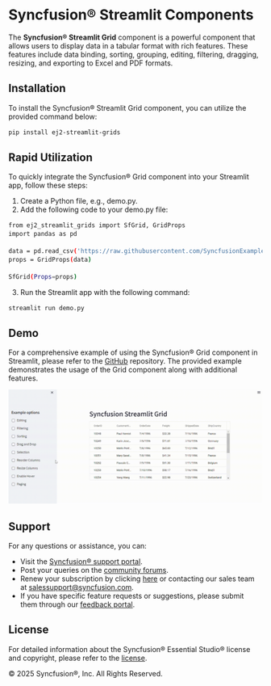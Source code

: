 # Syncfusion® Streamlit Components

The **Syncfusion® Streamlit Grid** component is a powerful component that allows users to display data in a tabular format with rich features. These features include data binding, sorting, grouping, editing, filtering, dragging, resizing, and exporting to Excel and PDF formats.

## Installation

To install the Syncfusion® Streamlit Grid component, you can utilize the provided command below:

```bash
pip install ej2-streamlit-grids
```

## Rapid Utilization

To quickly integrate the Syncfusion® Grid component into your Streamlit app, follow these steps:

1. Create a Python file, e.g., demo.py.
2. Add the following code to your demo.py file:
```bash
from ej2_streamlit_grids import SfGrid, GridProps
import pandas as pd

data = pd.read_csv('https://raw.githubusercontent.com/SyncfusionExamples/Getting-started-with-Syncfusion-Grid-component-in-Streamlit-app/master/dataset.csv')
props = GridProps(data)

SfGrid(Props=props)
```
3. Run the Streamlit app with the following command:
```bash
streamlit run demo.py
```

## Demo

For a comprehensive example of using the Syncfusion® Grid component in Streamlit, please refer to the [GitHub](https://github.com/SyncfusionExamples/Getting-started-with-Syncfusion-Grid-component-in-Streamlit-app) repository. The provided example demonstrates the usage of the Grid component along with additional features.

![Streamlit Grid Component](https://raw.githubusercontent.com/SyncfusionExamples/Getting-started-with-Syncfusion-Grid-component-in-Streamlit-app/master/images/ej2_streamlit_grids_demos.gif)

## Support

For any questions or assistance, you can:

* Visit the [Syncfusion® support portal](https://support.syncfusion.com/).
* Post your queries on the [community forums](https://www.syncfusion.com/forums).
* Renew your subscription by clicking [here](https://www.syncfusion.com/sales/products?utm_source=github&utm_medium=listing&utm_campaign=ej2-streamlit-components) or contacting our sales team at <salessupport@syncfusion.com>.
* If you have specific feature requests or suggestions, please submit them through our [feedback portal](https://www.syncfusion.com/feedback/react).

## License

For detailed information about the Syncfusion® Essential Studio® license and copyright, please refer to the [license](https://github.com/syncfusion/ej2-streamlit-components/blob/master/LICENSE).

© 2025 Syncfusion®, Inc. All Rights Reserved.
